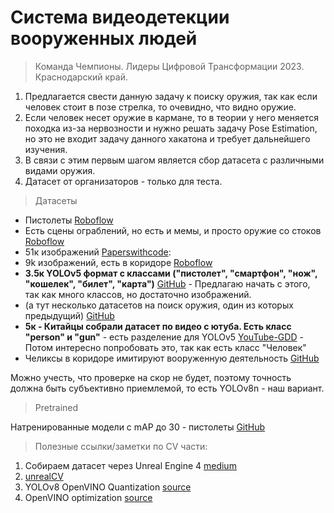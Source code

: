 # Система видеодетекции вооруженных людей
> Команда Чемпионы. Лидеры Цифровой Трансформации 2023. Краснодарский край. 
1. Предлагается свести данную задачу к поиску оружия, так как если человек стоит в позе стрелка, то очевидно, что видно оружие.
2. Если человек несет оружие в кармане, то в теории у него меняется походка из-за нервозности и нужно решать задачу Pose Estimation, но это не входит задачу данного хакатона и требует дальнейшего изучения.
3. В связи с этим первым шагом является сбор датасета с различными видами оружия.
4. Датасет от организаторов - только для теста.

> Датасеты
   - Пистолеты [Roboflow](https://public.roboflow.com/object-detection/pistols)
   - Есть сцены ограблений, но есть и мемы, и просто оружие со стоков [Roboflow](https://universe.roboflow.com/abm/gun-violent-detection)
   - 51к изображений [Paperswithcode](https://paperswithcode.com/dataset/gun-detection-dataset):
   - 9k  изображений, есть в коридоре [Roboflow](https://universe.roboflow.com/gun-detection-1lttj/gun-detection-1fbbu)
   - **3.5к YOLOv5 формат с классами ("пистолет", "смартфон", "нож", "кошелек", "билет", "карта")** [GitHub](https://github.com/ari-dasci/OD-WeaponDetection/tree/master/Weapons%20and%20similar%20handled%20objects) - Предлагаю начать с этого, так как много классов, но достаточно изображений. 
   - (а тут несколько датасетов на поиск оружия, один из которых предыдущий) [GitHub](https://github.com/ari-dasci/OD-WeaponDetection)
   - **5к - Китайцы собрали датасет по видео с ютуба. Есть класс "person" и "gun"** - есть разделение для YOLOv5 [YouTube-GDD](https://github.com/UCAS-GYX/YouTube-GDD) - Потом интересно попробовать это, так как есть класс "Человек"
   - Челиксы в коридоре имитируют вооруженную деятельность [GitHub](https://github.com/Deepknowledge-US/US-Real-time-gun-detection-in-CCTV-An-open-problem-dataset)

Можно учесть, что проверке на скор не будет, поэтому точность должна быть субъективно приемлемой, то есть YOLOv8n - наш вариант. 

> Pretrained

   Натренированные модели с mAP до 30 - пистолеты [GitHub](https://github.com/AlaaSenjab/Real-Time-Weapon-Detection)

> Полезные ссылки/заметки по CV части:
1. Собираем датасет через Unreal Engine 4 [medium](https://medium.com/mlearning-ai/computer-vision-with-unreal-engine-generate-rich-object-detection-data-64c613e0121f)
2. [unrealCV](http://docs.unrealcv.org/en/master/index.html)
3. YOLOv8 OpenVINO Quantization [source](https://docs.openvino.ai/2023.1/notebooks/230-yolov8-optimization-with-output.html#next-steps)
4. OpenVINO optimization [source](https://docs.ultralytics.com/integrations/openvino/#intel-flex-gpu)
